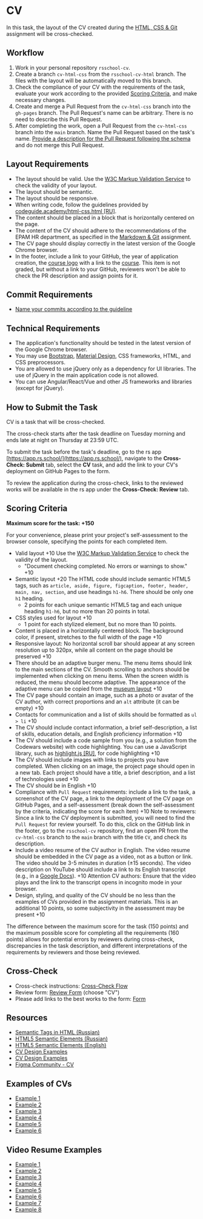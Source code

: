 # CV

In this task, the layout of the CV created during the [HTML, CSS & Git](html-css-git.md) assignment will be cross-checked.

## Workflow

1. Work in your personal repository `rsschool-cv`.
2. Create a branch `cv-html-css` from the `rsschool-cv-html` branch. The files with the layout will be automatically moved to this branch.
3. Check the compliance of your CV with the requirements of the task, evaluate your work according to the provided [Scoring Criteria](#scoring-criteria), and make necessary changes.
4. Create and merge a Pull Request from the `cv-html-css` branch into the `gh-pages` branch. The Pull Request's name can be arbitrary. There is no need to describe this Pull Request.
5. After completing the work, open a Pull Request from the `cv-html-css` branch into the `main` branch. Name the Pull Request based on the task's name. [Provide a description for the Pull Request following the schema](https://docs.rs.school/#/en/pull-request-review-process?id=pr-requirements) and do not merge this Pull Request.

## Layout Requirements

- The layout should be valid. Use the [W3C Markup Validation Service](https://validator.w3.org/) to check the validity of your layout.
- The layout should be semantic.
- The layout should be responsive.
- When writing code, follow the guidelines provided by [codeguide.academy/html-css.html [RU]](https://codeguide.academy/html-css.html).
- The content should be placed in a block that is horizontally centered on the page.
- The content of the CV should adhere to the recommendations of the EPAM HR department, as specified in the [Markdown & Git](git-markdown.md) assignment.
- The CV page should display correctly in the latest version of the Google Chrome browser.
- In the footer, include a link to your GitHub, the year of application creation, the [course logo](../rs-school-logo.svg) with a link to the [course](https://rs.school/courses/javascript). This item is not graded, but without a link to your GitHub, reviewers won't be able to check the PR description and assign points for it.

## Commit Requirements

- [Name your commits according to the guideline](https://docs.rs.school/#/en/git-convention)

## Technical Requirements

- The application's functionality should be tested in the latest version of the Google Chrome browser.
- You may use [Bootstrap](https://getbootstrap.com/), [Material Design](https://material.io/), CSS frameworks, HTML, and CSS preprocessors.
- You are allowed to use jQuery only as a dependency for UI libraries. The use of jQuery in the main application code is not allowed.
- You can use Angular/React/Vue and other JS frameworks and libraries (except for jQuery).

## How to Submit the Task

CV is a task that will be cross-checked.

The cross-check starts after the task deadline on Tuesday morning and ends late at night on Thursday at 23:59 UTC.

To submit the task before the task's deadline, go to the rs app [https://app.rs.school/](https://app.rs.school/), navigate to the **Cross-Check: Submit** tab, select the **CV** task, and add the link to your CV's deployment on GitHub Pages to the form.

To review the application during the cross-check, links to the reviewed works will be available in the rs app under the **Cross-Check: Review** tab.

## Scoring Criteria

**Maximum score for the task: +150**

For your convenience, please print your project's self-assessment to the browser console, specifying the points for each completed item.

- Valid layout +10
  Use the [W3C Markup Validation Service](https://validator.w3.org/) to check the validity of the layout.
  - "Document checking completed. No errors or warnings to show." +10
- Semantic layout +20
  The HTML code should include semantic HTML5 tags, such as `article, aside, figure, figcaption, footer, header, main, nav, section`, and use headings `h1-h6`. There should be only one `h1` heading.
  - 2 points for each unique semantic HTML5 tag and each unique heading `h1-h6`, but no more than 20 points in total.
- CSS styles used for layout +10
  - 1 point for each stylized element, but no more than 10 points.
- Content is placed in a horizontally centered block. The background color, if present, stretches to the full width of the page +10
- Responsive layout: No horizontal scroll bar should appear at any screen resolution up to 320px, while all content on the page should be preserved +10
- There should be an adaptive burger menu. The menu items should link to the main sections of the CV. Smooth scrolling to anchors should be implemented when clicking on menu items. When the screen width is reduced, the menu should become adaptive. The appearance of the adaptive menu can be copied from the [museum layout](https://www.figma.com/file/xkP6mIaq7uG1Uru7CpasXq/Museum-04.09) +10
- The CV page should contain an image, such as a photo or avatar of the CV author, with correct proportions and an `alt` attribute (it can be empty) +10
- Contacts for communication and a list of skills should be formatted as `ul > li` +10
- The CV should include contact information, a brief self-description, a list of skills, education details, and English proficiency information +10
- The CV should include a code sample from you (e.g., a solution from the Codewars website) with code highlighting. You can use a JavaScript library, such as [highlight.js [RU]](https://wiki.pwodev.com/highlight-js-лучшая-подсветка-кода/), for code highlighting +10
- The CV should include images with links to projects you have completed. When clicking on an image, the project page should open in a new tab. Each project should have a title, a brief description, and a list of technologies used +10
- The CV should be in English +10
- Compliance with `Pull Request` requirements: include a link to the task, a screenshot of the CV page, a link to the deployment of the CV page on GitHub Pages, and a self-assessment (break down the self-assessment by the criteria, indicating the score for each item) +10
  Note to reviewers: Since a link to the CV deployment is submitted, you will need to find the `Pull Request` for review yourself. To do this, click on the GitHub link in the footer, go to the `rsschool-cv` repository, find an open PR from the `cv-html-css` branch to the `main` branch with the title `CV`, and check its description.
- Include a video resume of the CV author in English. The video resume should be embedded in the CV page as a video, not as a button or link. The video should be 3-5 minutes in duration (±15 seconds). The video description on YouTube should include a link to its English transcript (e.g., in a [Google Docs](https://docs.google.com/document/u/0/)). +10
  Attention CV authors: Ensure that the video plays and the link to the transcript opens in incognito mode in your browser.
- Design, styling, and quality of the CV should be no less than the examples of CVs provided in the assignment materials. This is an additional 10 points, so some subjectivity in the assessment may be present +10

The difference between the maximum score for the task (150 points) and the maximum possible score for completing all the requirements (160 points) allows for potential errors by reviewers during cross-check, discrepancies in the task description, and different interpretations of the requirements by reviewers and those being reviewed.

## Cross-Check

- Cross-check instructions: [Cross-Check Flow](https://docs.rs.school/#/en/cross-check-flow)
- Review form: [Review Form](https://rolling-scopes-school.github.io/checklist/) (choose "CV")
- Please add links to the best works to the form: [Form](https://forms.gle/tgC3Y3dn9y2Yu5NF6)

## Resources

- [Semantic Tags in HTML (Russian)](https://youtu.be/bQRmGxhARhc)
- [HTML5 Semantic Elements (Russian)](https://www.youtube.com/watch?v=_ih1xJyPk4A)
- [HTML5 Semantic Elements (English)](https://html5css.ru/html/html5_semantic_elements.php)
- [CV Design Examples](https://www.freepik.com/free-photos-vectors/cv-template)
- [CV Design Examples](https://www.canva.com/resumes/templates/)
- [Figma Community - CV](https://www.figma.com/community/search?resource_type=mixed&sort_by=relevancy&query=cv&editor_type=all&price=all&creators=all)

## Examples of CVs

- [Example 1](https://mserykh.github.io/rsschool-cv/)
- [Example 2](https://kusakinvova.github.io/rsschool-cv/)
- [Example 3](https://petr9ra.github.io/rsschool-cv/)
- [Example 4](https://estydaven.github.io/rsschool-cv/)
- [Example 5](https://alexandrdrozdfd.github.io/rsschool-cv/)
- [Example 6](https://yuriandev.github.io/rsschool-cv/)

## Video Resume Examples

- [Example 1](https://www.youtube.com/watch?v=3j2vEycHWhs)
- [Example 2](https://www.youtube.com/watch?v=a_KLPUaDi4g)
- [Example 3](https://www.youtube.com/watch?v=cQVWIw85OAs)
- [Example 4](https://www.youtube.com/watch?v=A426pZuQIUk)
- [Example 5](https://www.youtube.com/watch?v=8QIDUvjnbM8)
- [Example 6](https://www.youtube.com/watch?v=NNlEKrpeByM)
- [Example 7](https://www.youtube.com/watch?v=01wkFZnmflo)
- [Example 8](https://www.youtube.com/watch?v=CLTbVVw85hw)
